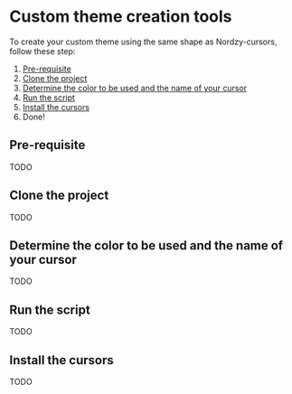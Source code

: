 # Custom theme creation tools

To create your custom theme using the same shape as Nordzy-cursors, follow these step:
1. [Pre-requisite](#pre-requisite)
2. [Clone the project](#clone-the-project)
3. [Determine the color to be used and the name of your cursor](#determine-the-color-to-be-used-and-the-name-of-your-cursor)
4. [Run the script](#run-the-script)
5. [Install the cursors](#install-the-cursors)
6. Done!

## Pre-requisite
TODO
## Clone the project
TODO
## Determine the color to be used and the name of your cursor
TODO
## Run the script
TODO
## Install the cursors
TODO
